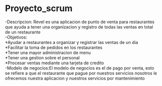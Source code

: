 # Proyecto_scrum
-Descripcion: Revel es una aplicacion de punto de venta para restaurantes que ayuda a tener una organizacion y registro de todas las ventas en total de un restaurante
<br>
-Objetivos:<br>
*Ayudar a restaurantes a organizar y registrar las ventas de un dia <br>
*Facilitar la toma de pedidos en los restaurantes <br>
*Tener una mayor administracion de menu<br>
*Tener una gestion sobre el personal<br>
*Procesar ventas mediante una tarjeta de credito<br>
-Modelo de negocios:El modelo de negocios es el de pago por venta, esto se refiere a que el restaurante que pague por nuestros servicios nosotros le ofrecemos nuestra aplicacion y nuestros servicios por mantenimiento

